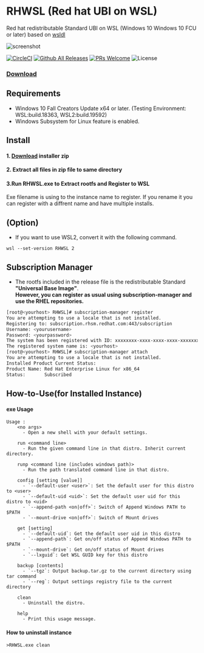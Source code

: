 # RHWSL (Red hat UBI on WSL)
Red hat redistributable Standard UBI on WSL (Windows 10 Windows 10 FCU or later)
based on [wsldl](https://github.com/yuk7/wsldl)

![screenshot](https://raw.githubusercontent.com/yosukes-dev/RHWSL/master/img/screenshot.png)

[![CircleCI](https://circleci.com/gh/yosukes-dev/RHWSL.svg?style=svg)](https://circleci.com/gh/yosukes-dev/RHWSL)
[![Github All Releases](https://img.shields.io/github/downloads/yosukes-dev/RHWSL/total.svg?style=flat-square)](https://github.com/yosukes-dev/RHWSL/releases)
[![PRs Welcome](https://img.shields.io/badge/PRs-welcome-brightgreen.svg?style=flat-square)](http://makeapullrequest.com)
![License](https://img.shields.io/github/license/yosukes-dev/RHWSL.svg?style=flat-square)

### [Download](https://github.com/yosukes-dev/RHWSL/releases)


## Requirements
* Windows 10 Fall Creators Update x64 or later. (Testing Environment: WSL:build.18363, WSL2:build.19592)
* Windows Subsystem for Linux feature is enabled.

## Install
#### 1. [Download](https://github.com/yosukes-dev/RHWSL/releases) installer zip

#### 2. Extract all files in zip file to same directory

#### 3.Run RHWSL.exe to Extract rootfs and Register to WSL
Exe filename is using to the instance name to register.
If you rename it you can register with a diffrent name and have multiple installs.

## (Option)
- If you want to use WSL2, convert it with the following command.
```dos
wsl --set-version RHWSL 2
```

## Subscription Manager
- The rootfs included in the release file is the redistributable Standard __"Universal Base Image"__.  
  __However, you can register as usual using subscription-manager and use the RHEL repositories.__
```sh
[root@<yourhost> RHWSL]# subscription-manager register
You are attempting to use a locale that is not installed.
Registering to: subscription.rhsm.redhat.com:443/subscription
Username: <yourusername>
Password: <yourpassword>
The system has been registered with ID: xxxxxxxx-xxxx-xxxx-xxxx-xxxxxxxxxxxx
The registered system name is: <yourhost>
[root@<yourhost> RHWSL]# subscription-manager attach
You are attempting to use a locale that is not installed.
Installed Product Current Status:
Product Name: Red Hat Enterprise Linux for x86_64
Status:       Subscribed
```

## How-to-Use(for Installed Instance)
#### exe Usage
```dos
Usage :
    <no args>
      - Open a new shell with your default settings.

    run <command line>
      - Run the given command line in that distro. Inherit current directory.

    runp <command line (includes windows path)>
      - Run the path translated command line in that distro.

    config [setting [value]]
      - `--default-user <user>`: Set the default user for this distro to <user>
      - `--default-uid <uid>`: Set the default user uid for this distro to <uid>
      - `--append-path <on|off>`: Switch of Append Windows PATH to $PATH
      - `--mount-drive <on|off>`: Switch of Mount drives

    get [setting]
      - `--default-uid`: Get the default user uid in this distro
      - `--append-path`: Get on/off status of Append Windows PATH to $PATH
      - `--mount-drive`: Get on/off status of Mount drives
      - `--lxguid`: Get WSL GUID key for this distro

    backup [contents]
      - `--tgz`: Output backup.tar.gz to the current directory using tar command
      - `--reg`: Output settings registry file to the current directory

    clean
      - Uninstall the distro.

    help
      - Print this usage message.
```


#### How to uninstall instance
```dos
>RHWSL.exe clean

```
